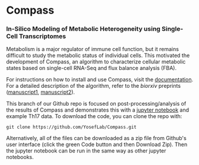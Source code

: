 # Compass
### In-Silico Modeling of Metabolic Heterogeneity using Single-Cell Transcriptomes
Metabolism is a major regulator of immune cell function, but it remains difficult to study the metabolic status of individual cells. This motivated the development of Compass, an algorithm to characterize cellular metabolic states based on single-cell RNA-Seq and flux balance analysis (FBA).

For instructions on how to install and use Compass, visit the [documentation](https://yoseflab.github.io/Compass/). For a detailed description of the algorithm, refer to the <i>biorxiv</i> preprints ([manuscript1](https://www.biorxiv.org/content/10.1101/2020.01.23.912717v2), [manuscript2](https://www.biorxiv.org/content/10.1101/2020.01.23.911966v1)).

This branch of our Github repo is focused on post-processing/analysis of the results of Compass and demonstrates this with a [jupyter notebook](https://jupyter.org/index.html) and example Th17 data. To download the code, you can clone the repo with:

```shell
git clone https://github.com/YosefLab/Compass.git
```

Alternatively, all of the files can be downloaded as a zip file from Github's user interface (click the green Code button and then Download Zip). Then the jupyter notebook can be run in the same way as other jupyter notebooks.